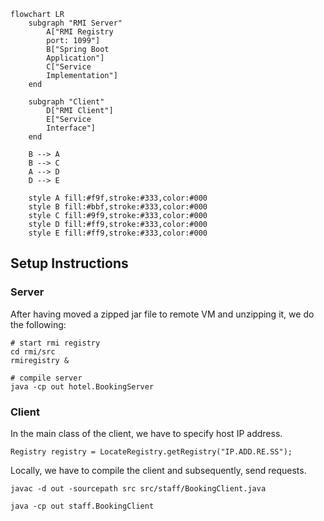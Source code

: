 ```mermaid
flowchart LR
    subgraph "RMI Server"
        A["RMI Registry
        port: 1099"]
        B["Spring Boot
        Application"]
        C["Service
        Implementation"]
    end
    
    subgraph "Client"
        D["RMI Client"]
        E["Service
        Interface"]
    end
    
    B --> A
    B --> C
    A --> D
    D --> E
    
    style A fill:#f9f,stroke:#333,color:#000
    style B fill:#bbf,stroke:#333,color:#000
    style C fill:#9f9,stroke:#333,color:#000
    style D fill:#ff9,stroke:#333,color:#000
    style E fill:#ff9,stroke:#333,color:#000
```

## Setup Instructions

### Server

After having moved a zipped jar file to remote VM and unzipping it, we do the following:

```
# start rmi registry
cd rmi/src
rmiregistry &

# compile server
java -cp out hotel.BookingServer
```

### Client

In the main class of the client, we have to specify host IP address.

```
Registry registry = LocateRegistry.getRegistry("IP.ADD.RE.SS");
```

Locally, we have to compile the client and subsequently, send requests.

```
javac -d out -sourcepath src src/staff/BookingClient.java

java -cp out staff.BookingClient
```
